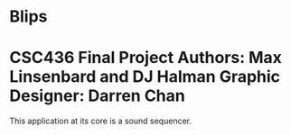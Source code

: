 Blips
=====

CSC436 Final Project 
Authors: Max Linsenbard and DJ Halman
Graphic Designer: Darren Chan
=====

This application at its core is a sound sequencer.
